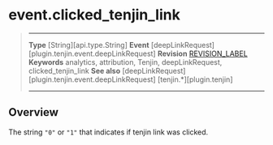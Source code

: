 # event.clicked_tenjin_link

> --------------------- ------------------------------------------------------------------------------------------
> __Type__              [String][api.type.String]
> __Event__             [deepLinkRequest][plugin.tenjin.event.deepLinkRequest]
> __Revision__          [REVISION_LABEL](REVISION_URL)
> __Keywords__          analytics, attribution, Tenjin, deepLinkRequest, clicked_tenjin_link
> __See also__			[deepLinkRequest][plugin.tenjin.event.deepLinkRequest]
>						[tenjin.*][plugin.tenjin]
> --------------------- ------------------------------------------------------------------------------------------

## Overview

The string `"0"` or `"1"` that indicates if tenjin link was clicked.
